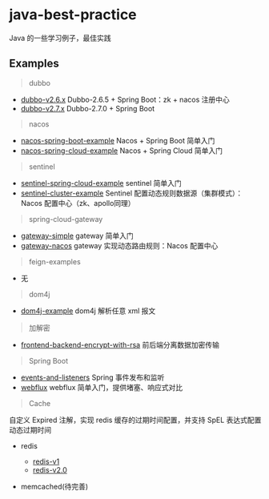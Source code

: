 # java-best-practice

Java 的一些学习例子，最佳实践

## Examples

> dubbo
- [dubbo-v2.6.x](dubbo-examples/dubbo-v2.6.x) Dubbo-2.6.5 + Spring Boot：zk + nacos 注册中心
- [dubbo-v2.7.x](dubbo-examples/dubbo-v2.7.x) Dubbo-2.7.0 + Spring Boot


> nacos
- [nacos-spring-boot-example](nacos-examples/nacos-spring-boot-example) Nacos + Spring Boot 简单入门
- [nacos-spring-cloud-example](nacos-examples/nacos-spring-cloud-example) Nacos + Spring Cloud 简单入门


> sentinel
- [sentinel-spring-cloud-example](sentinel-examples/sentinel-spring-cloud-example) sentinel 简单入门
- [sentinel-cluster-example](sentinel-examples/sentinel-cluster-example) Sentinel 配置动态规则数据源（集群模式）：Nacos 配置中心（zk、apollo同理）


> spring-cloud-gateway
- [gateway-simple](gateway-examples/gateway-simple) gateway 简单入门
- [gateway-nacos](gateway-examples/gateway-nacos) gateway 实现动态路由规则：Nacos 配置中心


> feign-examples
- 无


> dom4j
- [dom4j-example](dom4j-example) dom4j 解析任意 xml 报文


> 加解密
- [frontend-backend-encrypt-with-rsa](encrypt-examples/frontend-backend-encrypt-with-rsa) 前后端分离数据加密传输


> Spring Boot
- [events-and-listeners](sb-examples/events-and-listeners) Spring 事件发布和监听
- [webflux](sb-examples/webflux) webflux 简单入门，提供堵塞、响应式对比


> Cache

自定义 Expired 注解，实现 redis 
 缓存的过期时间配置，并支持 SpEL 表达式配置动态过期时间
- redis
    - [redis-v1](sb-examples/redis-v1)
    - [redis-v2.0](sb-examples/redis-v2.0) 

- memcached(待完善)
